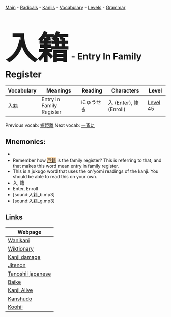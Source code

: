 <style> bigfont {font-size: 100px}</style>
[Main](../README.md) -
[Radicals](../radicals.md) -
[Kanjis](../kanjis.md) -
[Vocabulary](../vocabulary.md) -
[Levels](../levels.md) -
[Grammar](../grammar.md)
# <bigfont> 入籍</bigfont> - Entry In Family Register 

| Vocabulary | Meanings | Reading | Characters | Level |
| --- | --- | --- | --- | --- |
| 入籍 | Entry In Family Register | にゅうせき |  [入](../kanjis/入.md) (Enter), [籍](../kanjis/籍.md) (Enroll) | [Level 45](../levels/wk_level45.md) |

Previous vocab: [短距離](短距離.md) Next vocab: [一斉に](一斉に.md) 

## Mnemonics:

* 
* Remember how <span style="background-color:#fed8b1"> [戸籍](https://jisho.org/search/戸籍)</span> is the family register? This is referring to that, and that makes this word mean entry in family register.
* This is a jukugo word that uses the on'yomi readings of the kanji. You should be able to read this on your own.
* 入, 籍
* Enter, Enroll
* [sound:入籍_b.mp3]
* [sound:入籍_g.mp3]


## Links 

| Webpage |
| --- |
| [Wanikani          ](https://www.wanikani.com/kanji/入籍) |
| [Wiktionary        ](https://en.wiktionary.org/wiki/入籍) |
| [Kanji damage      ](http://www.kanjidamage.com/kanji/search?utf8=✓&q=入籍) |
| [Jitenon           ](https://jitenon.com/kanji/入籍) |
| [Tanoshii japanese ](https://www.tanoshiijapanese.com/dictionary/kanji.cfm?k=入籍) |
| [Baike             ](https://baike.baidu.com/item/入籍) |
| [Kanji Alive       ](https://app.kanjialive.com/入籍) |
| [Kanshudo          ](https://www.kanshudo.com/searchmn?q=入籍) |
| [Koohii            ](https://kanji.koohii.com/study/kanji/入籍) |
